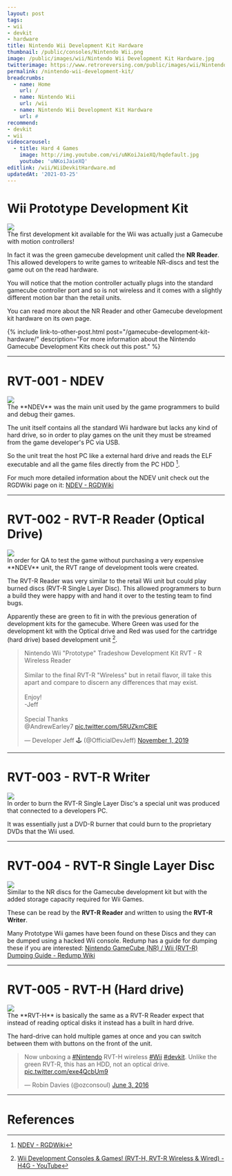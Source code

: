 ```yaml
---
layout: post
tags: 
- wii
- devkit
- hardware
title: Nintendo Wii Development Kit Hardware
thumbnail: /public/consoles/Nintendo Wii.png
image: /public/images/wii/Nintendo Wii Development Kit Hardware.jpg
twitterimage: https://www.retroreversing.com/public/images/wii/Nintendo Wii Development Kit Hardware.jpg
permalink: /nintendo-wii-development-kit/
breadcrumbs:
  - name: Home
    url: /
  - name: Nintendo Wii
    url: /wii
  - name: Nintendo Wii Development Kit Hardware
    url: #
recommend: 
- devkit
- wii
videocarousel:
  - title: Hard 4 Games 
    image: http://img.youtube.com/vi/uNKoiJaieXQ/hqdefault.jpg
    youtube: 'uNKoiJaieXQ'
editlink: /wii/WiiDevkitHardware.md
updatedAt: '2021-03-25'
---
```


# Wii Prototype Development Kit
<section class="postSection">
    <img src="/public/images/wii/Wii Prototype Development Kit.jpeg" class="wow slideInLeft postImage" />

 <div markdown="1">
The first development kit available for the Wii was actually just a Gamecube with motion controllers!

In fact it was the green gamecube development unit called the **NR Reader**. This allowed developers to write games to writeable NR-discs and test the game out on the read hardware.

You will notice that the motion controller actually plugs into the standard gamecube controller port and so is not wireless and it comes with a slightly different motion bar than the retail units.

You can read more about the NR Reader and other Gamecube development kit hardware on its own page.
 </div>
</section> 

{% include link-to-other-post.html post="/gamecube-development-kit-hardware/" description="For more information about the Nintendo Gamecube Development Kits check out this post." %}

---
# RVT-001 - NDEV
<section class="postSection">
    <img src="/public/images/wii/NDEV.jpg" class="wow slideInLeft postImage" />

 <div markdown="1">
The **NDEV** was the main unit used by the game programmers to build and debug their games.

The unit itself contains all the standard Wii hardware but lacks any kind of hard drive, so in order to play games on the unit they must be streamed from the game developer's PC via USB.

So the unit treat the host PC like a external hard drive and reads the ELF executable and all the game files directly from the PC HDD [^2].
 </div>
</section> 

For much more detailed information about the NDEV unit check out the RGDWiki page on it:
[NDEV - RGDWiki](https://wiki.mariocube.com/index.php/NDEV)

---
# RVT-002 - RVT-R Reader (Optical Drive)
<section class="postSection">
    <img src="/public/images/wii/RVT-R Reader.jpg" class="wow slideInLeft postImage" />

 <div markdown="1">
In order for QA to test the game without purchasing a very expensive **NDEV** unit, the RVT range of development tools were created.

The RVT-R Reader was very similar to the retail Wii unit but could play burned discs (RVT-R Single Layer Disc). This allowed programmers to burn a build they were happy with and hand it over to the testing team to find bugs.

Apparently these are green to fit in with the previous generation of development kits for the gamecube. Where Green was used for the development kit with the Optical drive and Red was used for the cartridge (hard drive) based development unit [^1].
 </div>
</section> 

<blockquote class="twitter-tweet"><p lang="en" dir="ltr">Nintendo Wii &quot;Prototype&quot; Tradeshow Development Kit RVT - R Wireless Reader <br><br>Similar to the final RVT-R &quot;Wireless&quot; but in retail flavor, ill take this apart and compare to discern any differences that may exist. <br><br>Enjoy!<br>-Jeff<br><br>Special Thanks <br>@AndrewEarley7 <a href="https://t.co/5RUZkmCBIE">pic.twitter.com/5RUZkmCBIE</a></p>&mdash; Developer Jeff 🕹️ (@OfficialDevJeff) <a href="https://twitter.com/OfficialDevJeff/status/1190400093205254146?ref_src=twsrc%5Etfw">November 1, 2019</a></blockquote>

---
# RVT-003 - RVT-R Writer
<section class="postSection">
    <img src="/public/images/wii/RVT-R Writer.jpg" class="wow slideInLeft postImage" />

 <div markdown="1">
In order to burn the RVT-R Single Layer Disc's a special unit was produced that connected to a developers PC.

It was essentially just a DVD-R burner that could burn to the proprietary DVDs that the Wii used.
 </div>
</section> 

---
# RVT-004 - RVT-R Single Layer Disc
<section class="postSection">
    <img src="/public/images/wii/RVT-R Single Layer Disc.jpg" class="wow slideInLeft postImage" />

 <div markdown="1">
Similar to the NR discs for the Gamecube development kit but with the added storage capacity required for Wii Games.

These can be read by the **RVT-R Reader** and written to using the **RVT-R Writer**.
 
Many Prototype Wii games have been found on these Discs and they can be dumped using a hacked Wii console. Redump has a guide for dumping these if you are interested: [Nintendo GameCube (NR) / Wii (RVT-R) Dumping Guide - Redump Wiki](http://wiki.redump.org/index.php?title=Nintendo_GameCube_(NR)_/_Wii_(RVT-R)_Dumping_Guide)
</div>
</section> 

---
# RVT-005 - RVT-H (Hard drive)
<section class="postSection">
    <img src="/public/images/wii/RVT-H.jpg" class="wow slideInLeft postImage" />

 <div markdown="1">
The **RVT-H** is basically the same as a RVT-R Reader expect that instead of reading optical disks it instead has a built in hard drive. 

The hard-drive can hold multiple games at once and you can switch between them with buttons on the front of the unit.
 </div>
</section> 

<blockquote class="twitter-tweet"><p lang="en" dir="ltr">Now unboxing a <a href="https://twitter.com/hashtag/Nintendo?src=hash&amp;ref_src=twsrc%5Etfw">#Nintendo</a> RVT-H wireless <a href="https://twitter.com/hashtag/Wii?src=hash&amp;ref_src=twsrc%5Etfw">#Wii</a> <a href="https://twitter.com/hashtag/devkit?src=hash&amp;ref_src=twsrc%5Etfw">#devkit</a>. Unlike the green RVT-R, this has an HDD, not an optical drive. <a href="https://t.co/exe4QcbUm9">pic.twitter.com/exe4QcbUm9</a></p>&mdash; Robin Davies (@ozconsoul) <a href="https://twitter.com/ozconsoul/status/738635595430264832?ref_src=twsrc%5Etfw">June 3, 2016</a></blockquote>


---
# References
[^1]: [Wii Development Consoles & Games! (RVT-H, RVT-R Wireless & Wired) - H4G - YouTube](https://www.youtube.com/watch?v=uNKoiJaieXQ)
[^2]: [NDEV - RGDWiki](https://wiki.mariocube.com/index.php/NDEV)
